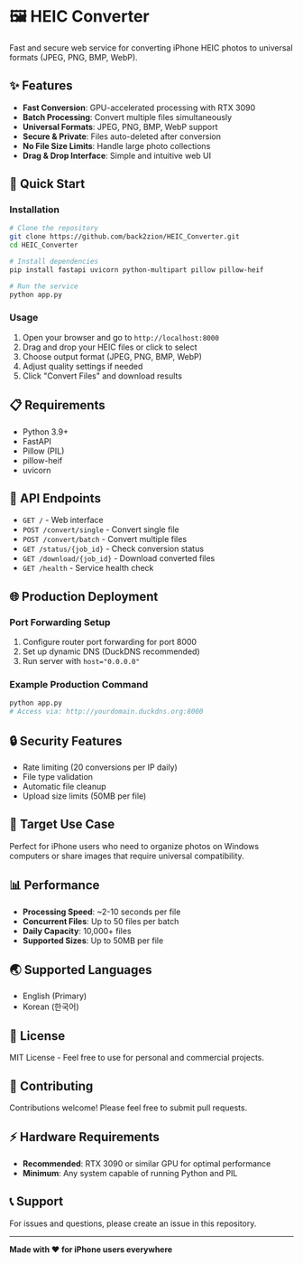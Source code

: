 # 🖼️ HEIC Converter

Fast and secure web service for converting iPhone HEIC photos to universal formats (JPEG, PNG, BMP, WebP).

## ✨ Features

- **Fast Conversion**: GPU-accelerated processing with RTX 3090
- **Batch Processing**: Convert multiple files simultaneously  
- **Universal Formats**: JPEG, PNG, BMP, WebP support
- **Secure & Private**: Files auto-deleted after conversion
- **No File Size Limits**: Handle large photo collections
- **Drag & Drop Interface**: Simple and intuitive web UI

## 🚀 Quick Start

### Installation

```bash
# Clone the repository
git clone https://github.com/back2zion/HEIC_Converter.git
cd HEIC_Converter

# Install dependencies
pip install fastapi uvicorn python-multipart pillow pillow-heif

# Run the service
python app.py
```

### Usage

1. Open your browser and go to `http://localhost:8000`
2. Drag and drop your HEIC files or click to select
3. Choose output format (JPEG, PNG, BMP, WebP)
4. Adjust quality settings if needed
5. Click "Convert Files" and download results

## 📋 Requirements

- Python 3.9+
- FastAPI
- Pillow (PIL)
- pillow-heif
- uvicorn

## 🔧 API Endpoints

- `GET /` - Web interface
- `POST /convert/single` - Convert single file
- `POST /convert/batch` - Convert multiple files
- `GET /status/{job_id}` - Check conversion status
- `GET /download/{job_id}` - Download converted files
- `GET /health` - Service health check

## 🌐 Production Deployment

### Port Forwarding Setup
1. Configure router port forwarding for port 8000
2. Set up dynamic DNS (DuckDNS recommended)
3. Run server with `host="0.0.0.0"`

### Example Production Command
```bash
python app.py
# Access via: http://yourdomain.duckdns.org:8000
```

## 🔒 Security Features

- Rate limiting (20 conversions per IP daily)
- File type validation
- Automatic file cleanup
- Upload size limits (50MB per file)

## 🎯 Target Use Case

Perfect for iPhone users who need to organize photos on Windows computers or share images that require universal compatibility.

## 📊 Performance

- **Processing Speed**: ~2-10 seconds per file
- **Concurrent Files**: Up to 50 files per batch
- **Daily Capacity**: 10,000+ files
- **Supported Sizes**: Up to 50MB per file

## 🌏 Supported Languages

- English (Primary)
- Korean (한국어)

## 📝 License

MIT License - Feel free to use for personal and commercial projects.

## 🤝 Contributing

Contributions welcome! Please feel free to submit pull requests.

## ⚡ Hardware Requirements

- **Recommended**: RTX 3090 or similar GPU for optimal performance
- **Minimum**: Any system capable of running Python and PIL

## 📞 Support

For issues and questions, please create an issue in this repository.

---

**Made with ❤️ for iPhone users everywhere**
